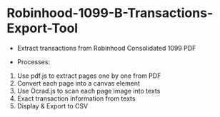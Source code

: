 # Robinhood-1099-B-Transactions-Export-Tool

* Extract transactions from Robinhood Consolidated 1099 PDF

* Processes:
1. Use pdf.js to extract pages one by one from PDF
2. Convert each page into a canvas element
3. Use Ocrad.js to scan each page image into texts
4. Exact transaction information from texts
5. Display & Export to CSV
